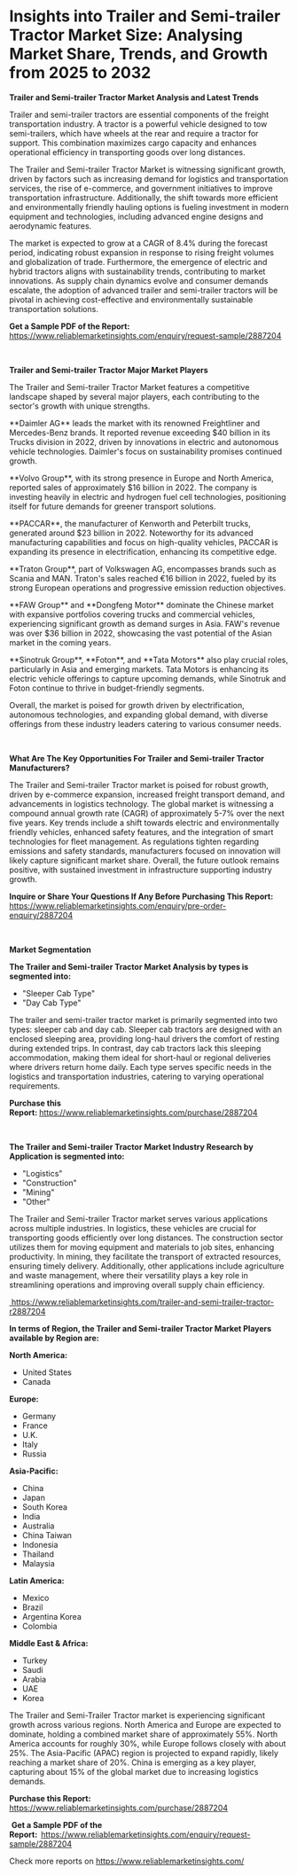 <p><h1>Insights into Trailer and Semi-trailer Tractor Market Size: Analysing Market Share, Trends, and Growth from 2025 to 2032</h1></p><p><strong>Trailer and Semi-trailer Tractor Market Analysis and Latest Trends</strong></p>
<p><p>Trailer and semi-trailer tractors are essential components of the freight transportation industry. A tractor is a powerful vehicle designed to tow semi-trailers, which have wheels at the rear and require a tractor for support. This combination maximizes cargo capacity and enhances operational efficiency in transporting goods over long distances.</p><p>The Trailer and Semi-trailer Tractor Market is witnessing significant growth, driven by factors such as increasing demand for logistics and transportation services, the rise of e-commerce, and government initiatives to improve transportation infrastructure. Additionally, the shift towards more efficient and environmentally friendly hauling options is fueling investment in modern equipment and technologies, including advanced engine designs and aerodynamic features.</p><p>The market is expected to grow at a CAGR of 8.4% during the forecast period, indicating robust expansion in response to rising freight volumes and globalization of trade. Furthermore, the emergence of electric and hybrid tractors aligns with sustainability trends, contributing to market innovations. As supply chain dynamics evolve and consumer demands escalate, the adoption of advanced trailer and semi-trailer tractors will be pivotal in achieving cost-effective and environmentally sustainable transportation solutions.</p></p>
<p><strong>Get a Sample PDF of the Report:&nbsp;</strong> <a href="https://www.reliablemarketinsights.com/enquiry/request-sample/2887204?utm_campaign=3267&utm_medium=2&utm_source=Github&utm_content=ia&utm_term=14032025&utm_id=trailer-and-semi-trailer-tractor">https://www.reliablemarketinsights.com/enquiry/request-sample/2887204</a></p>
<p>&nbsp;</p>
<p><strong>Trailer and Semi-trailer Tractor Major Market Players</strong></p>
<p><p>The Trailer and Semi-trailer Tractor Market features a competitive landscape shaped by several major players, each contributing to the sector's growth with unique strengths.</p><p>**Daimler AG** leads the market with its renowned Freightliner and Mercedes-Benz brands. It reported revenue exceeding $40 billion in its Trucks division in 2022, driven by innovations in electric and autonomous vehicle technologies. Daimler's focus on sustainability promises continued growth.</p><p>**Volvo Group**, with its strong presence in Europe and North America, reported sales of approximately $16 billion in 2022. The company is investing heavily in electric and hydrogen fuel cell technologies, positioning itself for future demands for greener transport solutions.</p><p>**PACCAR**, the manufacturer of Kenworth and Peterbilt trucks, generated around $23 billion in 2022. Noteworthy for its advanced manufacturing capabilities and focus on high-quality vehicles, PACCAR is expanding its presence in electrification, enhancing its competitive edge.</p><p>**Traton Group**, part of Volkswagen AG, encompasses brands such as Scania and MAN. Traton's sales reached €16 billion in 2022, fueled by its strong European operations and progressive emission reduction objectives.</p><p>**FAW Group** and **Dongfeng Motor** dominate the Chinese market with expansive portfolios covering trucks and commercial vehicles, experiencing significant growth as demand surges in Asia. FAW's revenue was over $36 billion in 2022, showcasing the vast potential of the Asian market in the coming years.</p><p>**Sinotruk Group**, **Foton**, and **Tata Motors** also play crucial roles, particularly in Asia and emerging markets. Tata Motors is enhancing its electric vehicle offerings to capture upcoming demands, while Sinotruk and Foton continue to thrive in budget-friendly segments.</p><p>Overall, the market is poised for growth driven by electrification, autonomous technologies, and expanding global demand, with diverse offerings from these industry leaders catering to various consumer needs.</p></p>
<p>&nbsp;</p>
<p><strong>What Are The Key Opportunities For Trailer and Semi-trailer Tractor Manufacturers?</strong></p>
<p><p>The Trailer and Semi-trailer Tractor market is poised for robust growth, driven by e-commerce expansion, increased freight transport demand, and advancements in logistics technology. The global market is witnessing a compound annual growth rate (CAGR) of approximately 5-7% over the next five years. Key trends include a shift towards electric and environmentally friendly vehicles, enhanced safety features, and the integration of smart technologies for fleet management. As regulations tighten regarding emissions and safety standards, manufacturers focused on innovation will likely capture significant market share. Overall, the future outlook remains positive, with sustained investment in infrastructure supporting industry growth.</p></p>
<p><strong>Inquire or Share Your Questions If Any Before Purchasing This Report:</strong> <a href="https://www.reliablemarketinsights.com/enquiry/pre-order-enquiry/2887204?utm_campaign=3267&utm_medium=2&utm_source=Github&utm_content=ia&utm_term=14032025&utm_id=trailer-and-semi-trailer-tractor">https://www.reliablemarketinsights.com/enquiry/pre-order-enquiry/2887204</a></p>
<p>&nbsp;</p>
<p><strong>Market Segmentation</strong></p>
<p><strong>The Trailer and Semi-trailer Tractor Market Analysis by types is segmented into:</strong></p>
<p><ul><li>"Sleeper Cab Type"</li><li>"Day Cab Type"</li></ul></p>
<p><p>The trailer and semi-trailer tractor market is primarily segmented into two types: sleeper cab and day cab. Sleeper cab tractors are designed with an enclosed sleeping area, providing long-haul drivers the comfort of resting during extended trips. In contrast, day cab tractors lack this sleeping accommodation, making them ideal for short-haul or regional deliveries where drivers return home daily. Each type serves specific needs in the logistics and transportation industries, catering to varying operational requirements.</p></p>
<p><strong>Purchase this Report:&nbsp;</strong><a href="https://www.reliablemarketinsights.com/purchase/2887204?utm_campaign=3267&utm_medium=2&utm_source=Github&utm_content=ia&utm_term=14032025&utm_id=trailer-and-semi-trailer-tractor">https://www.reliablemarketinsights.com/purchase/2887204</a></p>
<p>&nbsp;</p>
<p><strong>The Trailer and Semi-trailer Tractor Market Industry Research by Application is segmented into:</strong></p>
<p><ul><li>"Logistics"</li><li>"Construction"</li><li>"Mining"</li><li>"Other"</li></ul></p>
<p><p>The Trailer and Semi-trailer Tractor market serves various applications across multiple industries. In logistics, these vehicles are crucial for transporting goods efficiently over long distances. The construction sector utilizes them for moving equipment and materials to job sites, enhancing productivity. In mining, they facilitate the transport of extracted resources, ensuring timely delivery. Additionally, other applications include agriculture and waste management, where their versatility plays a key role in streamlining operations and improving overall supply chain efficiency.</p></p>
<p><a href="https://www.reliablemarketinsights.com/trailer-and-semi-trailer-tractor-r2887204?utm_campaign=3267&utm_medium=2&utm_source=Github&utm_content=ia&utm_term=14032025&utm_id=trailer-and-semi-trailer-tractor">&nbsp;https://www.reliablemarketinsights.com/trailer-and-semi-trailer-tractor-r2887204</a></p>
<p><strong>In terms of Region, the Trailer and Semi-trailer Tractor Market Players available by Region are:</strong></p>
<p>
    <p> <strong> North America: </strong>
        <ul>
            <li>United States</li>
            <li>Canada</li>
        </ul>
        </p> 
    <p> <strong> Europe: </strong>
        <ul>
            <li>Germany</li>
            <li>France</li>
            <li>U.K.</li>
            <li>Italy</li>
            <li>Russia</li>
        </ul>
        </p> 
    <p> <strong> Asia-Pacific: </strong>
        <ul>
            <li>China</li>
            <li>Japan</li>
            <li>South Korea</li>
            <li>India</li>
            <li>Australia</li>
            <li>China Taiwan</li>
            <li>Indonesia</li>
            <li>Thailand</li>
            <li>Malaysia</li>
        </ul>
        </p> 
    <p> <strong> Latin America: </strong>
        <ul>
            <li>Mexico</li>
            <li>Brazil</li>
            <li>Argentina Korea</li>
            <li>Colombia</li>
        </ul>
        </p> 
    <p> <strong> Middle East & Africa: </strong>
        <ul>
            <li>Turkey</li>
            <li>Saudi</li>
            <li>Arabia</li>
            <li>UAE</li>
            <li>Korea</li>
        </ul>
    </p>
    </p>
<p><p>The Trailer and Semi-Trailer Tractor market is experiencing significant growth across various regions. North America and Europe are expected to dominate, holding a combined market share of approximately 55%. North America accounts for roughly 30%, while Europe follows closely with about 25%. The Asia-Pacific (APAC) region is projected to expand rapidly, likely reaching a market share of 20%. China is emerging as a key player, capturing about 15% of the global market due to increasing logistics demands.</p></p>
<p><strong>Purchase this Report: </strong><a href="https://www.reliablemarketinsights.com/purchase/2887204?utm_campaign=3267&utm_medium=2&utm_source=Github&utm_content=ia&utm_term=14032025&utm_id=trailer-and-semi-trailer-tractor">https://www.reliablemarketinsights.com/purchase/2887204</a></p>
<p>&nbsp;<strong>Get a Sample PDF of the Report:&nbsp;&nbsp;</strong><a href="https://www.reliablemarketinsights.com/enquiry/request-sample/2887204?utm_campaign=3267&utm_medium=2&utm_source=Github&utm_content=ia&utm_term=14032025&utm_id=trailer-and-semi-trailer-tractor">https://www.reliablemarketinsights.com/enquiry/request-sample/2887204</a></p>
<p><strong></strong></p>
<p>Check more reports on <a href="https://www.reliablemarketinsights.com/?utm_campaign=3267&utm_medium=2&utm_source=Github&utm_content=ia&utm_term=14032025&utm_id=trailer-and-semi-trailer-tractor">https://www.reliablemarketinsights.com/</a></p>